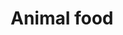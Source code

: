 ---
title: Animal food
longTitle: 'Animal food'
tags:
- gccommon
usedFor:
- "[[Animal nutrition]]"
---